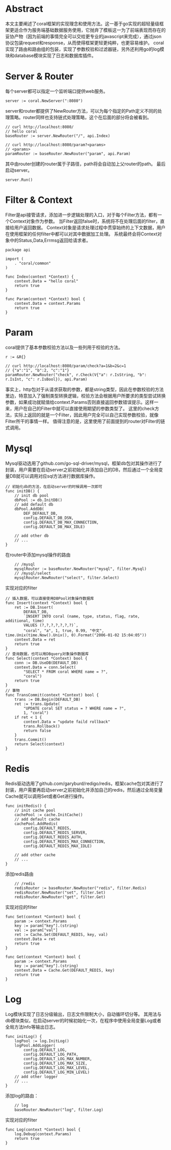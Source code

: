 # Abstract
本文主要阐述了coral框架的实现理念和使用方法。这一基于go实现的超轻量级框架更适合作为服务端基础数据服务使用，它抛弃了模板这一为了前端表现而存在的妥协产物（因为前端的事情完全可以交给更专业的javascript来完成），通过json协议包装request和response，从而使得框架更轻更纯粹，也更容易维护。
coral实现了路由和路由组的包装，实现了参数校验和过滤器链，另外还利用go的log模块和database模块实现了日志和数据库插件。
# Server & Router
每个server都可以指定一个监听端口提供web服务。
```
server := coral.NewServer(":8080")
```
server和router都提供了NewRouter方法，可以为每个指定的Path定义不同的处理策略。router同样也支持链式处理策略，这个在后面的部分将会被看到。
```
// curl http://localhost:8080/
// hello coral
baseRouter := server.NewRouter("/", api.Index)

// curl http://localhost:8080/param?<params>
// <params>
paramRouter := baseRouter.NewRouter("param", api.Param)
```
其中由router创建的router属于子路径，path将会自动加上父router的path。
最后启动server。
```
server.Run()
```
# Filter & Context
Filter是api接管请求，添加进一步逻辑处理的入口，对于每个Filter方法，都有一个Context对象作为参数。
当Filter返回false时，系统将不在处理后面的filter，直接给用户返回数据。
Context对象是请求处理过程中贯穿始终的上下文数据，用户在使用框架的任何filter中都可以对其中数据加工处理。
系统最终会将Context对象中的Status,Data,Errmsg返回给请求者。
```
package api

import (
	. "coral/common"
)

func Index(context *Context) {
	context.Data = "hello coral"
    return true
}

func Param(context *Context) bool {
	context.Data = context.Params
	return true
}
```
# Param
coral提供了基本参数校验方法以及一些列用于校验的方法。
```
r := &R{}

// curl http://localhost:8080/param/check?a=1&b=2&c=1
// {"a":"1", "b":2, "c":"1"}
paramRouter.NewRouter("check", r.Check(V{"a": r.IsString, "b": r.IsInt, "c": r.IsBool}), api.Param)
```
事实上，http包对于从请求获取的参数，都是string类型，因此在参数校验的方法里边，特意加入了强制类型转换逻辑，校验方法会根据用户所要求的类型尝试转换参数，如果成功就赋值给context.Params否则直接返回参数错误提示。这样一来，用户在自己的Filter中就可以直接使用期望的参数类型了。
这里的check方法，实际上返回的就是一个Filter，因此用户完全可以自己实现参数校验，就像Filter所干的事情一样。
值得注意的是，这里使用了前面提到的router对Filter的链式调用。
# Mysql
Mysql驱动选用了github.com/go-sql-driver/mysql，框架db包对其操作进行了封装，用户需要在启动server之前初始化并添加自己的DB，然后通过一个全局变量DB就可以调用对应sql方法进行数据库操作。
```
// 初始化db的方法，在启动server的时候调用一次即可
func initDB() {
	// init db pool
	dbPool := db.InitDB()
	// add default db
	dbPool.AddDB(
		DEF_DEFAULT_DB,
		config.DEFAULT_DB_DSN,
		config.DEFAULT_DB_MAX_CONNECTION,
		config.DEFAULT_DB_MAX_IDLE)

	// add other db
	// ...
}
```
在router中添加mysql操作的路由
```
	// /mysql
	mysqlRouter := baseRouter.NewRouter("mysql", filter.Mysql)
	// /mysql/select
	mysqlRouter.NewRouter("select", filter.Select)
```
实现对应的filter
```
// 插入数据，可以直接使用DBPool对象操作数据库
func Insert(context *Context) bool {
	ret := DB.Insert(
		DEFAULT_DB,
		`INSERT INTO coral (name, type, status, flag, rate, additional, time)
		VALUES (?,?,?,?,?,?,?)`,
		"coral", "a", 1, true, 0.99, "中文", time.Unix(time.Now().Unix(), 0).Format("2006-01-02 15:04:05"))
	context.Data = ret
	return true
}
// 查询数据，也可以用DBquery对象操作数据库
func Select(context *Context) bool {
	conn := DB.UseDB(DEFAULT_DB)
	context.Data = conn.Select(
		"SELECT * FROM coral WHERE name = ?",
		"coral")
	return true
}
// 事物
func TransCommit(context *Context) bool {
	trans := DB.Begin(DEFAULT_DB)
	ret := trans.Update(
		"UPDATE coral SET status = ? WHERE name = ?",
		1, "coral")
	if ret < 1 {
		context.Data = "update faild rollback"
		trans.Rollback()
		return false
	}
	trans.Commit()
	return Select(context)
}
```
# Redis
Redis驱动选用了github.com/garyburd/redigo/redis，框架cache包对其进行了封装，用户需要再启动server之前初始化并添加自己的redis，然后通过全局变量Cache就可以调用Set或者Get进行操作。
```
func initRedis() {
	// init cache pool
	cachePool := cache.InitCache()
	// add default cache
	cachePool.AddRedis(
		config.DEFAULT_REDIS,
		config.DEFAULT_REDIS_SERVER,
		config.DEFAULT_REDIS_AUTH,
		config.DEFAULT_REDIS_MAX_CONNECTION,
		config.DEFAULT_REDIS_MAX_IDLE)

	// add other cache
	// ...
}
```
添加redis路由
```
	// /redis
	redisRouter := baseRouter.NewRouter("redis", filter.Redis)
	redisRouter.NewRouter("set", filter.Set)
	redisRouter.NewRouter("get", filter.Get)
```
实现对应的filter
```
func Set(context *Context) bool {
	param := context.Params
	key := param["key"].(string)
	val := param["val"]
	ret := Cache.Set(DEFAULT_REDIS, key, val)
	context.Data = ret
	return true
}

func Get(context *Context) bool {
	param := context.Params
	key := param["key"].(string)
	context.Data = Cache.Get(DEFAULT_REDIS, key)
	return true
}
```
# Log
Log模块实现了日志分级输出，日志文件限制大小，自动循环切分等。
其用法与db模块类似，在启动server的时候初始化一次，在程序中使用全局变量Log或者全局方法Info等输出日志。
```
func initLog() {
	logPool := log.InitLog()
	logPool.AddLogger(
		config.DEFAULT_LOG,
		config.DEFAULT_LOG_PATH,
		config.DEFAULT_LOG_MAX_NUMBER,
		config.DEFAULT_LOG_MAX_SIZE,
		config.DEFAULT_LOG_MAX_LEVEL,
		config.DEFAULT_LOG_MIN_LEVEL)
    // add other logger
    // ...
}
```
添加log的路由：
```
	// log
	baseRouter.NewRouter("log", filter.Log)
```
实现对应的filter
```
func Log(context *Context) bool {
	log.Debug(context.Params)
	return true
}
```
